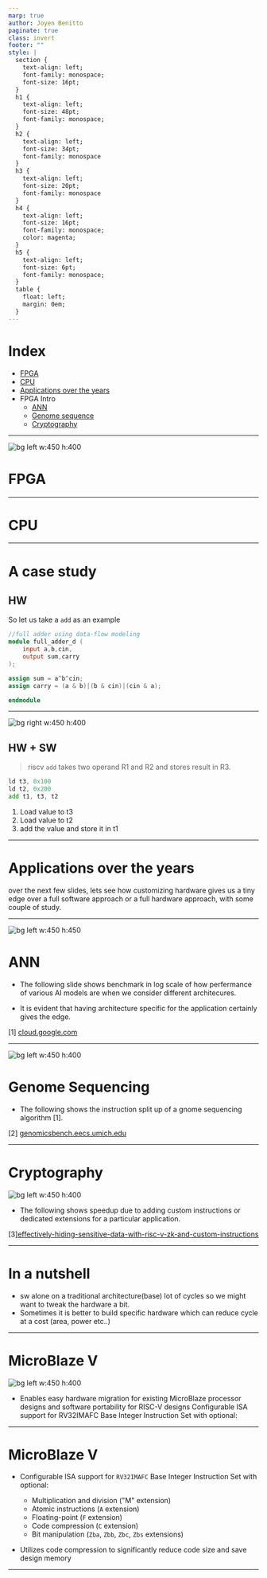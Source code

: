 ```yaml
---
marp: true
author: Joyen Benitto
paginate: true
class: invert
footer: ""
style: |
  section {
    text-align: left; 
    font-family: monospace;
    font-size: 16pt;
  }
  h1 {
    text-align: left;
    font-size: 48pt;
    font-family: monospace;
  }
  h2 {
    text-align: left;
    font-size: 34pt;
    font-family: monospace
  }
  h3 {
    text-align: left;
    font-size: 20pt;
    font-family: monospace
  }
  h4 {
    text-align: left;
    font-size: 16pt;
    font-family: monospace;
    color: magenta;
  }
  h5 {
    text-align: left;
    font-size: 6pt;
    font-family: monospace;
  }
  table {
    float: left;
    margin: 0em;
  }
---
```

# Index
- [FPGA](#fpga)
- [CPU](#cpu)
- [Applications over the years](#applications-over-the-years)
- FPGA Intro
  - [ANN](#ann)
  - [Genome sequence](#genome-sequencing)
  - [Cryptography](#cryptography)

---
![bg left w:450 h:400](./images/lut.png)

# FPGA

---


# CPU

---
# A case study

## HW
So let us take a `add` as an example

```verilog
//full adder using data-flow modeling
module full_adder_d (
    input a,b,cin,
    output sum,carry
);

assign sum = a^b^cin;
assign carry = (a & b)|(b & cin)|(cin & a);

endmodule
```

---

![bg right w:450 h:400](./images/riscv_pipeline.svg)

## HW + SW
> riscv `add` takes two operand R1 and R2 and stores result in R3.

```asm
ld t3, 0x100
ld t2, 0x200
add t1, t3, t2
```

1) Load value to t3
2) Load value to t2
3) add the value and store it in t1

---

# Applications over the years
over the next few slides, lets see how customizing hardware gives us a tiny edge over a full software approach or a full hardware approach, with some couple of study.

---
![bg left w:450 h:450](./images/tpu-10zpbb.max-1400x1400.png )
# ANN
* The following slide shows benchmark in log scale of how perfermance of various AI models are when we consider different architecures.

* It is evident that having architecture specific for the application certainly gives the edge.

[1] [cloud.google.com](https://cloud.google.com/blog/products/compute/performance-per-dollar-of-gpus-and-tpus-for-ai-inference)

---
![bg left w:450 h:400](./images/gnome.png)
# Genome Sequencing

* The following shows the instruction split up of a gnome sequencing algorithm [1].

[2] [genomicsbench.eecs.umich.edu](https://genomicsbench.eecs.umich.edu/assets/ispass21_genomicsbench_camera_ready.pdf)

---
# Cryptography
![bg left w:450 h:400](./images/cryptography_zk.png)

* The following shows speedup due to adding custom instructions or dedicated extensions for a particular application.

[3][effectively-hiding-sensitive-data-with-risc-v-zk-and-custom-instructions](https://codasip.com/2024/01/31/effectively-hiding-sensitive-data-with-risc-v-zk-and-custom-instructions/)

---

# In a nutshell

* sw alone on a traditional architecture(base) lot of cycles so we might want to tweak the hardware a bit.
* Sometimes it is better to build specific hardware which can reduce cycle at a cost (area, power etc..)

---

# MicroBlaze V
![bg left w:450 h:400](./images/microblaze.png)

- Enables easy hardware migration for existing MicroBlaze processor designs and software portability for RISC-V designs
Configurable ISA support for RV32IMAFC Base Integer Instruction Set with optional:

---

# MicroBlaze V

- Configurable ISA support for `RV32IMAFC` Base Integer Instruction Set with optional:

  - Multiplication and division ("M" extension)
  - Atomic instructions (`A` extension)
  - Floating-point (`F` extension)
  - Code compression (`C` extension)
  - Bit manipulation (`Zba`, `Zbb`, `Zbc`, `Zbs` extensions)

- Utilizes code compression to significantly reduce code size and save design memory

---